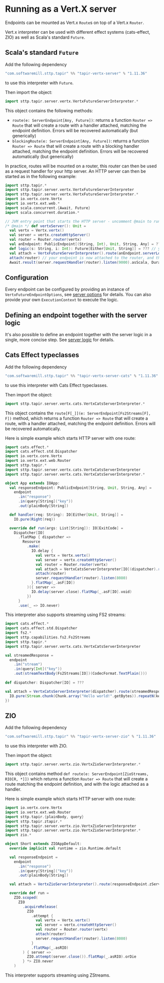 # Running as a Vert.X server

Endpoints can be mounted as Vert.x `Route`s on top of a Vert.x `Router`.

Vert.x interpreter can be used with different effect systems (cats-effect, ZIO) as well as Scala's standard `Future`.

## Scala's standard `Future`

Add the following dependency
```scala
"com.softwaremill.sttp.tapir" %% "tapir-vertx-server" % "1.11.36"
```
to use this interpreter with `Future`.

Then import the object:
```scala
import sttp.tapir.server.vertx.VertxFutureServerInterpreter.*
```

This object contains the following methods:

* `route(e: ServerEndpoint[Any, Future])`: returns a function `Router => Route` that will create a route with a handler attached, matching the endpoint definition. Errors will be recovered automatically (but generically)
* `blockingRoute(e: ServerEndpoint[Any, Future])`: returns a function `Router => Route` that will create a route with a blocking handler attached, matching the endpoint definition. Errors will be recovered automatically (but generically)

In practice, routes will be mounted on a router, this router can then be used as a request handler for your http server. 
An HTTP server can then be started as in the following example:

```scala
import sttp.tapir.*
import sttp.tapir.server.vertx.VertxFutureServerInterpreter
import sttp.tapir.server.vertx.VertxFutureServerInterpreter.*
import io.vertx.core.Vertx
import io.vertx.ext.web.*
import scala.concurrent.{Await, Future}
import scala.concurrent.duration.*

// JVM entry point that starts the HTTP server - uncomment @main to run
/* @main */ def vertxServer(): Unit = 
  val vertx = Vertx.vertx()
  val server = vertx.createHttpServer()
  val router = Router.router(vertx)
  val anEndpoint: PublicEndpoint[(String, Int), Unit, String, Any] = ??? // your definition here
  def logic(s: String, i: Int): Future[Either[Unit, String]] = ??? // your logic here
  val attach = VertxFutureServerInterpreter().route(anEndpoint.serverLogic((logic _).tupled))
  attach(router) // your endpoint is now attached to the router, and the route has been created
  Await.result(server.requestHandler(router).listen(9000).asScala, Duration.Inf)
```

## Configuration

Every endpoint can be configured by providing an instance of `VertxFutureEndpointOptions`, see [server options](options.md) for details.
You can also provide your own `ExecutionContext` to execute the logic.

## Defining an endpoint together with the server logic

It's also possible to define an endpoint together with the server logic in a single, more concise step. See
[server logic](logic.md) for details.

## Cats Effect typeclasses

Add the following dependency
```scala
"com.softwaremill.sttp.tapir" %% "tapir-vertx-server-cats" % "1.11.36"
```
to use this interpreter with Cats Effect typeclasses.

Then import the object:
```scala
import sttp.tapir.server.vertx.cats.VertxCatsServerInterpreter.*
```

This object contains the `route[F[_]](e: ServerEndpoint[Fs2Streams[F], F])` method, which returns a function `Router => Route` that will create a route, with a handler attached, matching the endpoint definition. Errors will be recovered automatically.

Here is simple example which starts HTTP server with one route:

```scala
import cats.effect.*
import cats.effect.std.Dispatcher
import io.vertx.core.Vertx
import io.vertx.ext.web.Router
import sttp.tapir.*
import sttp.tapir.server.vertx.cats.VertxCatsServerInterpreter
import sttp.tapir.server.vertx.cats.VertxCatsServerInterpreter.*

object App extends IOApp:
  val responseEndpoint: PublicEndpoint[String, Unit, String, Any] =
    endpoint
      .in("response")
      .in(query[String]("key"))
      .out(plainBody[String])

  def handler(req: String): IO[Either[Unit, String]] =
    IO.pure(Right(req))

  override def run(args: List[String]): IO[ExitCode] =
    Dispatcher[IO]
      .flatMap { dispatcher =>
        Resource
          .make(
            IO.delay {
              val vertx = Vertx.vertx()
              val server = vertx.createHttpServer()
              val router = Router.router(vertx)
              val attach = VertxCatsServerInterpreter[IO](dispatcher).route(responseEndpoint.serverLogic(handler))
              attach(router)
              server.requestHandler(router).listen(8080)
            }.flatMap(_.asF[IO])
          )({ server =>
            IO.delay(server.close).flatMap(_.asF[IO].void)
          })
      }
      .use(_ => IO.never)
```

This interpreter also supports streaming using FS2 streams:

```scala
import cats.effect.*
import cats.effect.std.Dispatcher
import fs2.*
import sttp.capabilities.fs2.Fs2Streams
import sttp.tapir.*
import sttp.tapir.server.vertx.cats.VertxCatsServerInterpreter

val streamedResponse =
  endpoint
    .in("stream")
    .in(query[Int]("key"))
    .out(streamTextBody(Fs2Streams[IO])(CodecFormat.TextPlain()))
    
def dispatcher: Dispatcher[IO] = ???

val attach = VertxCatsServerInterpreter(dispatcher).route(streamedResponse.serverLogicSuccess[IO] { key =>
  IO.pure(Stream.chunk(Chunk.array("Hello world!".getBytes)).repeatN(key))
})
```

## ZIO

Add the following dependency

```scala
"com.softwaremill.sttp.tapir" %% "tapir-vertx-server-zio" % "1.11.36"
```

to use this interpreter with ZIO.

Then import the object:
```scala
import sttp.tapir.server.vertx.zio.VertxZioServerInterpreter.*
```

This object contains method `def route(e: ServerEndpoint[ZioStreams, RIO[R, *]])` which returns a function `Router => Route` that will create a route matching the endpoint definition, and with the logic attached as a handler.

Here is simple example which starts HTTP server with one route:

```scala
import io.vertx.core.Vertx
import io.vertx.ext.web.Router
import sttp.tapir.{plainBody, query}
import sttp.tapir.ztapir.*
import sttp.tapir.server.vertx.zio.VertxZioServerInterpreter
import sttp.tapir.server.vertx.zio.VertxZioServerInterpreter.*
import zio.*

object Short extends ZIOAppDefault:
  override implicit val runtime = zio.Runtime.default

  val responseEndpoint =
    endpoint
      .in("response")
      .in(query[String]("key"))
      .out(plainBody[String])

  val attach = VertxZioServerInterpreter().route(responseEndpoint.zServerLogic { key => ZIO.succeed(key) })

  override def run = 
    ZIO.scoped(
      ZIO
        .acquireRelease(
          ZIO
            .attempt {
              val vertx = Vertx.vertx()
              val server = vertx.createHttpServer()
              val router = Router.router(vertx)
              attach(router)
              server.requestHandler(router).listen(8080)
            }
            .flatMap(_.asRIO)
        ) { server =>
          ZIO.attempt(server.close()).flatMap(_.asRIO).orDie
        } *> ZIO.never
    )
```

This interpreter supports streaming using ZStreams.
